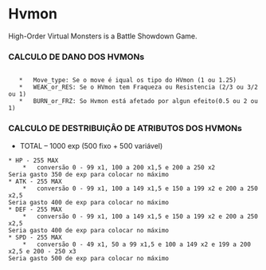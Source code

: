 # Hvmon
High-Order Virtual Monsters is a Battle Showdown Game.


###  CALCULO DE DANO DOS HVMONs

 ```(((((2*64/5) * ATK * Atk_Move)/DEF)/64) * Move_type * WEAK_or_RES * BURN_or_FRZ)
                                                      
    *   Move_type: Se o move é iqual os tipo do HVmon (1 ou 1.25) 
    *   WEAK_or_RES: Se o HVmon tem Fraqueza ou Resistencia (2/3 ou 3/2 ou 1)
    *   BURN_or_FRZ: So Hvmon está afetado por algun efeito(0.5 ou 2 ou 1)
```
### CALCULO DE DESTRIBUIÇÂO DE ATRIBUTOS DOS HVMONs

* TOTAL – 1000 exp (500 fixo  + 500 variável)
```
* HP - 255 MAX 
    *   conversão 0 - 99 x1, 100 a 200 x1,5 e 200 a 250 x2
Seria gasto 350 de exp para colocar no máximo
* ATK - 255 MAX 
    *   conversão 0 - 99 x1, 100 a 149 x1,5 e 150 a 199 x2 e 200 a 250 x2,5
Seria gasto 400 de exp para colocar no máximo
* DEF - 255 MAX 
    *   conversão 0 - 99 x1, 100 a 149 x1,5 e 150 a 199 x2 e 200 a 250 x2,5
Seria gasto 400 de exp para colocar no máximo
* SPD - 255 MAX 
    *   conversão 0 - 49 x1, 50 a 99 x1,5 e 100 a 149 x2 e 199 a 200 x2,5 e 200 - 250 x3 
Seria gasto 500 de exp para colocar no máximo 

```
